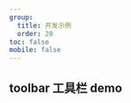 ```yaml
---
group:
  title: 开发示例
  order: 20
toc: false
mobile: false
---
```


## toolbar 工具栏 demo

<code src="./toolbar/index.tsx"></code>

